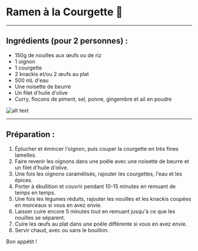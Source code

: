 # Ramen à la Courgette 🍜
***
## Ingrédients (pour 2 personnes) :
- 150g de nouilles aux œufs ou de riz
- 1 oignon
- 1 courgette
- 2 knackis et/ou 2 œufs au plat
- 500 mL d'eau
- Une noisette de beurre
- Un filet d'huile d'olive
- Curry, flocons de piment, sel, poivre, gingembre et ail en poudre

![alt text]()

***

## Préparation :

1. Éplucher et émincer l'oignon, puis couper la courgette en très fines lamelles.
2. Faire revenir les oignons dans une poêle avec une noisette de beurre et un filet d'huile d'olive.
3. Une fois les oignons caramélisés, rajouter les courgettes, l'eau et les épices.
4. Porter à ébullition et couvrir pendant 10-15 minutes en remuant de temps en temps.
5. Une fois les légumes réduits, rajouter les nouilles et les knackis coupées en morceaux si vous en avez envie.
6. Laisser cuire encore 5 minutes tout en remuant jusqu'à ce que les nouilles se séparent.
7. Cuire les œufs au plat dans une poêle différente si vous en avez envie.
8. Servir chaud, avec ou sans le bouillon.

Bon appétit !
